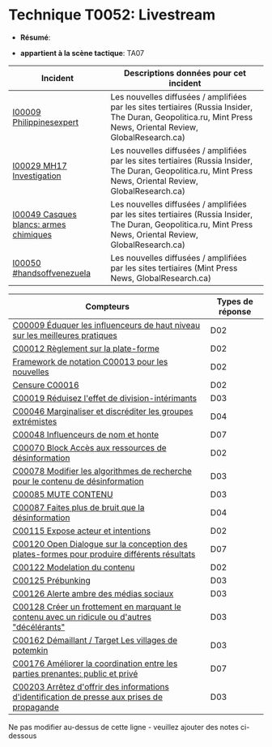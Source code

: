 # Technique T0052: Livestream

* **Résumé**:

* **appartient à la scène tactique**: TA07


|Incident |Descriptions données pour cet incident |
|-------- |-------------------- |
|[I00009 Philippinesexpert](../generated_pages/incidents/I00009.md) |Les nouvelles diffusées / amplifiées par les sites tertiaires (Russia Insider, The Duran, Geopolitica.ru, Mint Press News, Oriental Review, GlobalResearch.ca) |
|[I00029 MH17 Investigation](../generated_pages/incidents/I00029.md) |Les nouvelles diffusées / amplifiées par les sites tertiaires (Russia Insider, The Duran, Geopolitica.ru, Mint Press News, Oriental Review, GlobalResearch.ca) |
|[I00049 Casques blancs: armes chimiques](../generated_pages/incidents/I00049.md) |Les nouvelles diffusées / amplifiées par les sites tertiaires (Russia Insider, The Duran, Geopolitica.ru, Mint Press News, Oriental Review, GlobalResearch.ca) |
|[I00050 #handsoffvenezuela](../generated_pages/incidents/I00050.md) |Les nouvelles diffusées / amplifiées par les sites tertiaires (Mint Press News, GlobalResearch.ca) ||[I00063 Scandale du dopage olympique](../generated_pages/incidents/I00063.md) |Les nouvelles diffusées / amplifiées par les sites tertiaires (Russia Insider, The Duran, Geopolitica.ru, Mint Press News, Oriental Review, GlobalResearch.ca) |



|Compteurs |Types de réponse |
|-------- |-------------- |
|[C00009 Éduquer les influenceurs de haut niveau sur les meilleures pratiques](../generated_pages/counters/C00009.md) |D02 |
|[C00012 Règlement sur la plate-forme](../generated_pages/counters/C00012.md) |D02 |
|[Framework de notation C00013 pour les nouvelles](../generated_pages/counters/C00013.md) |D02 |
|[Censure C00016](../generated_pages/counters/C00016.md) |D02 |
|[C00019 Réduisez l'effet de division-intérimants](../generated_pages/counters/C00019.md) |D03 |
|[C00046 Marginaliser et discréditer les groupes extrémistes](../generated_pages/counters/C00046.md) |D04 |
|[C00048 Influenceurs de nom et honte](../generated_pages/counters/C00048.md) |D07 |
|[C00070 Block Accès aux ressources de désinformation](../generated_pages/counters/C00070.md) |D02 ||[C00074 Identifiez et supprimez ou dépassent le contenu identique](../generated_pages/counters/C00074.md) |D02 |
|[C00078 Modifier les algorithmes de recherche pour le contenu de désinformation](../generated_pages/counters/C00078.md) |D03 |
|[C00085 MUTE CONTENU](../generated_pages/counters/C00085.md) |D03 |
|[C00087 Faites plus de bruit que la désinformation](../generated_pages/counters/C00087.md) |D04 |
|[C00115 Expose acteur et intentions](../generated_pages/counters/C00115.md) |D02 |
|[C00120 Open Dialogue sur la conception des plates-formes pour produire différents résultats](../generated_pages/counters/C00120.md) |D07 |
|[C00122 Modelation du contenu](../generated_pages/counters/C00122.md) |D02 |
|[C00125 Prébunking](../generated_pages/counters/C00125.md) |D03 |
|[C00126 Alerte ambre des médias sociaux](../generated_pages/counters/C00126.md) |D03 |
|[C00128 Créer un frottement en marquant le contenu avec un ridicule ou d'autres "décélérants"](../generated_pages/counters/C00128.md) |D03 ||[C00153 Prenez une action préemptive contre l'infrastructure des acteurs](../generated_pages/counters/C00153.md) |D03 |
|[C00162 Démaillant / Target Les villages de potemkin](../generated_pages/counters/C00162.md) |D03 |
|[C00176 Améliorer la coordination entre les parties prenantes: public et privé](../generated_pages/counters/C00176.md) |D07 |
|[C00203 Arrêtez d'offrir des informations d'identification de presse aux prises de propagande](../generated_pages/counters/C00203.md) |D03 |


Ne pas modifier au-dessus de cette ligne - veuillez ajouter des notes ci-dessous